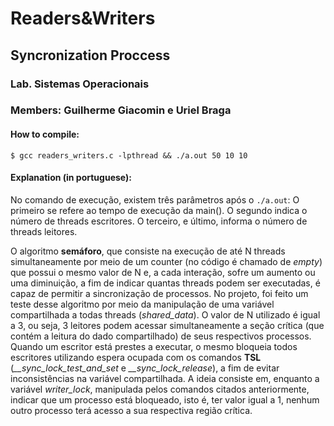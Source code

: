 # Readers&Writers
## Syncronization Proccess
### Lab. Sistemas Operacionais
### Members: Guilherme Giacomin e Uriel Braga

#### How to compile:

`$ gcc readers_writers.c -lpthread && ./a.out 50 10 10`

#### Explanation (in portuguese):

No comando de execução, existem três parâmetros após o `./a.out`:
O primeiro se refere ao tempo de execução da main().
O segundo indica o número de threads escritores.
O terceiro, e último, informa o número de threads leitores.

O algoritmo **semáforo**, que consiste na execução de até N threads simultaneamente por meio de um counter (no código é chamado de *empty*) que possui o mesmo valor de N e, a cada interação, sofre um aumento ou uma diminuição, a fim de indicar quantas threads podem ser executadas, é capaz de permitir a sincronização de processos. 
No projeto, foi feito um teste desse algoritmo por meio da manipulação de uma variável compartilhada a todas threads (*shared_data*). O valor de N utilizado é igual a 3, ou seja, 3 leitores podem acessar simultaneamente a seção crítica (que contém a leitura do dado compartilhado) de seus respectivos processos. 
Quando um escritor está prestes a executar, o mesmo bloqueia todos escritores utilizando espera ocupada com os comandos **TSL** (*__sync_lock_test_and_set* e *__sync_lock_release*), a fim de evitar inconsistências na variável compartilhada. A ideia consiste em, enquanto a variável *writer_lock*, manipulada pelos comandos citados anteriormente, indicar que um processo está bloqueado, isto é, ter valor igual a 1, nenhum outro processo terá acesso a sua respectiva região crítica.
